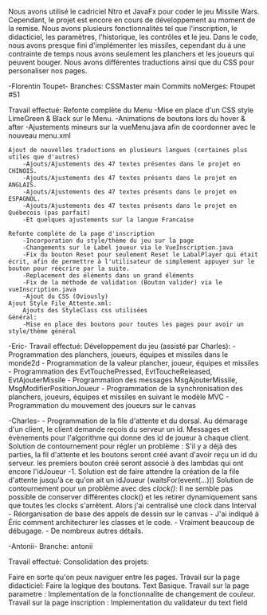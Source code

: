 Nous avons utilisé le cadriciel Ntro et JavaFx pour coder le jeu Missile Wars. Cependant, le projet est encore en cours de développement au moment de la remise.
Nous avons plusieurs fonctionnalités tel que l'inscription, le didacticiel, les paramètres, l'historique, les contrôles et le jeu.
Dans le code, nous avons presque fini d'implémenter les missiles, cependant du à une contrainte de temps nous avons seulement les 
planchers et les joueurs qui peuvent bouger. Nous avons différentes traductions ainsi que du CSS pour personaliser nos pages.

-Florentin Toupet-
    Branches:
        CSSMaster
        main
    Commits noMerges: Ftoupet #51 

Travail effectué:
    Refonte complète du Menu
        -Mise en place d'un CSS style LimeGreen & Black sur le Menu.
        -Animations de boutons lors du hover & after
        -Ajustements mineurs sur la vueMenu.java afin de coordonner avec le nouveau menu.xml

    Ajout de nouvelles traductions en plusieurs langues (certaines plus utiles que d'autres)
        -Ajouts/Ajustements des 47 textes présentes dans le projet en CHINOIS.
        -Ajouts/Ajustements des 47 textes présents dans le projet en ANGLAIS.
        -Ajouts/Ajustements des 47 textes présents dans le projet en ESPAGNOL.
        -Ajouts/Ajustements des 47 textes présents dans le projet en Québecois (pas parfait)
        -Et quelques ajustements sur la langue Francaise
    
    Refonte complète de la page d'inscription
        -Incorporation du style/thème du jeu sur la page
        -Changements sur le Label joueur via le VueInscription.java
        -Fix du bouton Reset pour seulement Reset le LabalPlayer qui était écrit, afin de permettre à l'utilisateur de simplement appuyer sur le bouton pour réécrire par la suite.
        -Replacement des éléments dans un grand éléments
        -Fix de la méthode de validation (Bouton valider) via le vueInscription.java
        -Ajout du CSS (Oviously)
    Ajout Style File_Attente.xml:
        Ajouts des StyleClass css utilisées
    Général:
        -Mise en place des boutons pour toutes les pages pour avoir un style/thème général


-Eric-
    Travail effectué:
        Développement du jeu (assisté par Charles):
            - Programmation des planchers, joueurs, équipes et missiles dans le monde2d 
            - Programmation de la valeur plancher, joueur, équipes et missiles
		    - Programmation des EvtTouchePressed, EvtToucheReleased, EvtAjouterMissile
            - Programmation des messages MsgAjouterMissile, MsgModifierPositionJoueur
            - Programmation de la synchronisation des planchers, joueurs, équipes et missiles en suivant le modèle MVC
            - Programmation du mouvement des joueurs sur le canvas


-Charles-
	- Programmation de la file d'attente et du dorsal.
		Au démarage d'un client, le client demande reçois du serveur un id.
			Messages et évènements pour l'algorithme qui donne des id de joueur à chaque client.
			Solution de contournement pour régler un problème : 
				S'il y a déjà des parties, la fil d'attente et les boutons seront créé avant d'avoir reçu un id du serveur. les premiers bouton créé seront associé à des lambdas qui ont encore l'idJoueur -1. Solution est de faire attendre la création de la file d'attente jusqu'à ce qu'on ait un idJoueur (waitsFor(event(...)))
		Solution de contournement pour un problème avec des *clock()*:
			Il ne semble pas possible de conserver différentes clock() et les retirer dynamiquement sans que toutes les clocks s'arrêtent. Alors j'ai centralisé une clock dans Interval 
    - Réorganisation de base des appels de dessin sur le canvas
	- J'ai indiqué à Éric comment architecturer les classes et le code.
	- Vraiment beaucoup de débugage. 
	- De nombreux autres détails. 

-Antonii-
Branche:
    antonii
    
Travail effectué:
    Consolidation des projets:
        
Faire en sorte qu'on peux naviguer entre les pages.
  Travail sur la page didacticiel:
      Faire la logique des boutons.
      Text Basique.
  Travail sur la page parametre :
      Implementation de la fonctionnalite de changement de couleur.
  Travail sur la page inscription : 
      Implementation du validateur du text field



